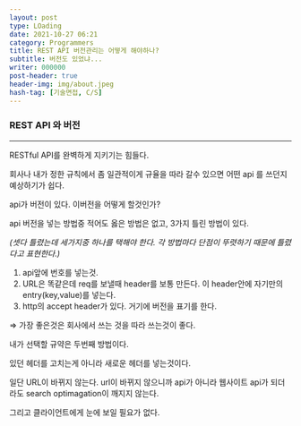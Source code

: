 ```yaml
---
layout: post
type: LOading
date: 2021-10-27 06:21
category: Programmers
title: REST API 버전관리는 어떻게 해야하나?
subtitle: 버전도 있었냐...
writer: 000000
post-header: true
header-img: img/about.jpeg
hash-tag: [기술면접, C/S]
---
```


### REST API 와 버전

------

RESTful API를 완벽하게 지키기는 힘들다.

회사나 내가 정한 규칙에서 좀 일관적이게 규율을 따라 갈수 있으면 어떤 api 를 쓰던지 예상하기가 쉽다.

api가 버전이 있다. 이버전을 어떻게 할것인가?

api 버전을 넣는 방법중 적어도 옳은 방법은 없고, 3가지 틀린 방법이 있다.

*(셋다 틀렸는데 세가지중 하나를 택해야 한다. 각 방법마다 단점이 뚜렷하기 때문에 틀렸다고 표현한다.)*

1. api앞에 번호를 넣는것.
2. URL은 똑같은데 req를 보낼때 header를 보통 만든다. 이 header안에 자기만의 entry(key,value)를 넣는다.
3. http의 accept header가 있다. 거기에 버전을 표기를 한다.

⇒ 가장 좋은것은 회사에서 쓰는 것을 따라 쓰는것이 좋다.

내가 선택할 규약은 두번째 방법이다.

있던 헤더를 고치는게 아니라 새로운 헤더를 넣는것이다.

일단 URL이 바뀌지 않는다. url이 바뀌지 않으니까 api가 아니라 웹사이트 api가 되더라도 search optimagation이 깨지지 않는다.

그리고 클라이언트에게 눈에 보일 필요가 없다.
